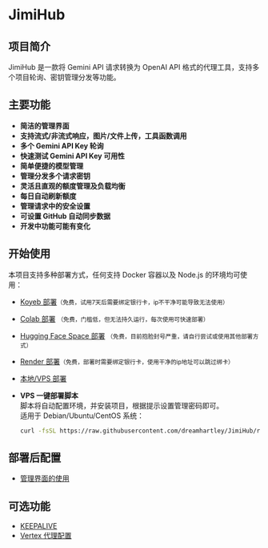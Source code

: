 # JimiHub

## 项目简介

JimiHub 是一款将 Gemini API 请求转换为 OpenAI API 格式的代理工具，支持多个项目轮询、密钥管理分发等功能。

## 主要功能

- **简洁的管理界面**
- **支持流式/非流式响应，图片/文件上传，工具函数调用**
- **多个 Gemini API Key 轮询**
- **快速测试 Gemini API Key 可用性**
- **简单便捷的模型管理**
- **管理分发多个请求密钥**
- **灵活且直观的额度管理及负载均衡**
- **每日自动刷新额度**
- **管理请求中的安全设置**
- **可设置 GitHub 自动同步数据**
- **开发中功能可能有变化**

## 开始使用

本项目支持多种部署方式，任何支持 Docker 容器以及 Node.js 的环境均可使用：

- [Koyeb 部署](Deploy/Koyeb/Koyeb部署.md)<small>（免费，试用7天后需要绑定银行卡，ip不干净可能导致无法使用）</small>
- [Colab 部署](Deploy/Colab/Colab部署.md) <small>（免费，门槛低，但无法持久运行，每次使用可快速部署）</small>
- [Hugging Face Space 部署](Deploy/HuggingFace/Hugging%20Face%20Space部署.md) <small>（免费，目前抱脸封号严重，请自行尝试或使用其他部署方式）</small>
- [Render 部署](Deploy/Render/Render部署.md)<small>（免费，部署时需要绑定银行卡，使用干净的ip地址可以跳过绑卡）</small>
- [本地/VPS 部署](Deploy/Local/本地部署.md)
- **VPS 一键部署脚本**\
  脚本将自动配置环境，并安装项目，根据提示设置管理密码即可。\
  适用于 Debian/Ubuntu/CentOS 系统：

  ```bash
  curl -fsSL https://raw.githubusercontent.com/dreamhartley/JimiHub/refs/heads/main/get-jimihub.sh -o get-jimihub.sh && sudo bash get-jimihub.sh
  ```

## 部署后配置

- [管理界面的使用](Usage/配置API连接.md)

## 可选功能

- [KEEPALIVE](Usage/KEEPALIVE.md)
- [Vertex 代理配置](Usage/Vertex/Vertex代理配置.md)

